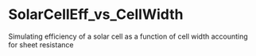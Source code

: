 # SolarCellEff_vs_CellWidth
Simulating efficiency of a solar cell as a function of cell width accounting for sheet resistance
